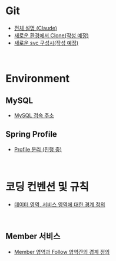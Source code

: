 # Git
- [전체 설명 (Claude)](./git/Claude-Instruction.md)
- [새로운 환경에서 Clone(작성 예정)]()
- [새로운 svc 구성시(작성 예정)]()

<br/>

# Environment
## MySQL
- [MySQL 접속 주소](./environment/mysql/connection.md)

## Spring Profile
- [Profile 분리 (진행 중)](./environment/spring/profile.md)

<br/>

# 코딩 컨벤션 및 규칙
- [데이터 영역, 서비스 영역에 대한 경계 정의](./coding-convention-rules/member/data-service-area-definition.md)

<br/>

## Member 서비스
- [Member 영역과 Follow 영역간의 경계 정의](./coding-convention-rules/member/member-follow-boundary-definition.md)

<br/>
